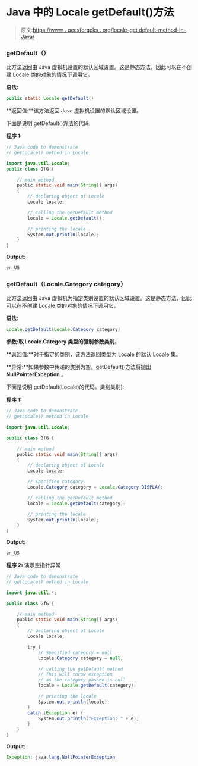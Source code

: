 # Java 中的 Locale getDefault()方法

> 原文:[https://www . geesforgeks . org/locale-get default-method-in-Java/](https://www.geeksforgeeks.org/locale-getdefault-method-in-java/)

### getDefault（）

此方法返回由 Java 虚拟机设置的默认区域设置。这是静态方法，因此可以在不创建 Locale 类的对象的情况下调用它。

**语法:**

```java
public static Locale getDefault()
```

**返回值:**该方法返回 Java 虚拟机设置的默认区域设置。

下面是说明 getDefault()方法的代码:

**程序 1:**

```java
// Java code to demonstrate
// getLocale() method in Locale

import java.util.Locale;
public class GfG {

    // main method
    public static void main(String[] args)
    {
        // declaring object of Locale
        Locale locale;

        // calling the getDefault method
        locale = Locale.getDefault();

        // printing the locale
        System.out.println(locale);
    }
}
```

**Output:**

```java
en_US

```

### getDefault（Locale.Category category）

此方法返回由 Java 虚拟机为指定类别设置的默认区域设置。这是静态方法，因此可以在不创建 Locale 类的对象的情况下调用它。

**语法:**

```java
Locale.getDefault(Locale.Category category)
```

**参数:**取 Locale.Category 类型的强制参数**类别**。

**返回值:**对于指定的类别，该方法返回类型为 Locale 的默认 Locale 集。

**异常:**如果参数中传递的类别为空，getDefault()方法将抛出 **NullPointerException** 。

下面是说明 getDefault(Locale)的代码。类别类别):

**程序 1:**

```java
// Java code to demonstrate
// getLocale() method in Locale

import java.util.Locale;

public class GfG {

    // main method
    public static void main(String[] args)
    {
        // declaring object of Locale
        Locale locale;

        // Specified category.
        Locale.Category category = Locale.Category.DISPLAY;

        // calling the getDefault method
        locale = Locale.getDefault(category);

        // printing the locale
        System.out.println(locale);
    }
}
```

**Output:**

```java
en_US

```

**程序 2:** 演示空指针异常

```java
// Java code to demonstrate
// getLocale() method in Locale

import java.util.*;

public class GfG {

    // main method
    public static void main(String[] args)
    {
        // declaring object of Locale
        Locale locale;

        try {
            // Specified category = null
            Locale.Category category = null;

            // calling the getDefault method
            // This will throw exception
            // as the category passed is null
            locale = Locale.getDefault(category);

            // printing the locale
            System.out.println(locale);
        }
        catch (Exception e) {
            System.out.println("Exception: " + e);
        }
    }
}
```

**Output:**

```java
Exception: java.lang.NullPointerException

```